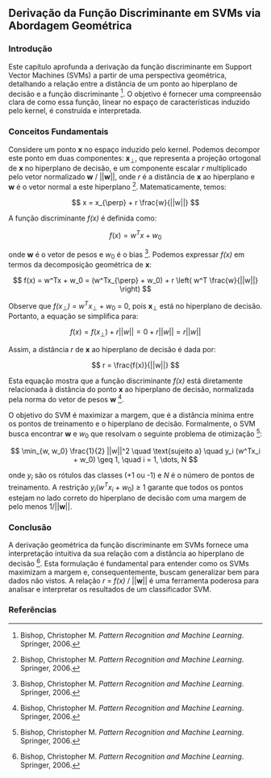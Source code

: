 ## Derivação da Função Discriminante em SVMs via Abordagem Geométrica

### Introdução
Este capítulo aprofunda a derivação da função discriminante em Support Vector Machines (SVMs) a partir de uma perspectiva geométrica, detalhando a relação entre a distância de um ponto ao hiperplano de decisão e a função discriminante [^501]. O objetivo é fornecer uma compreensão clara de como essa função, linear no espaço de características induzido pelo kernel, é construída e interpretada.

### Conceitos Fundamentais
Considere um ponto **x** no espaço induzido pelo kernel. Podemos decompor este ponto em duas componentes: **x**<sub>⊥</sub>, que representa a projeção ortogonal de **x** no hiperplano de decisão, e um componente escalar *r* multiplicado pelo vetor normalizado **w** / ||**w**||, onde *r* é a distância de **x** ao hiperplano e **w** é o vetor normal a este hiperplano [^501]. Matematicamente, temos:

$$
x = x_{\perp} + r \frac{w}{||w||}
$$

A função discriminante *f(x)* é definida como:

$$
f(x) = w^Tx + w_0
$$

onde **w** é o vetor de pesos e *w*<sub>0</sub> é o bias [^501]. Podemos expressar *f(x)* em termos da decomposição geométrica de **x**:

$$
f(x) = w^Tx + w_0 = (w^Tx_{\perp} + w_0) + r \left( w^T \frac{w}{||w||} \right)
$$

Observe que *f(x*<sub>⊥</sub>*)* = *w<sup>T</sup>x*<sub>⊥</sub> + *w*<sub>0</sub> = 0, pois **x**<sub>⊥</sub> está no hiperplano de decisão. Portanto, a equação se simplifica para:

$$
f(x) = f(x_{\perp}) + r ||w|| = 0 + r ||w|| = r ||w||
$$

Assim, a distância *r* de **x** ao hiperplano de decisão é dada por:

$$
r = \frac{f(x)}{||w||}
$$

Esta equação mostra que a função discriminante *f(x)* está diretamente relacionada à distância do ponto **x** ao hiperplano de decisão, normalizada pela norma do vetor de pesos **w** [^501].

O objetivo do SVM é maximizar a margem, que é a distância mínima entre os pontos de treinamento e o hiperplano de decisão. Formalmente, o SVM busca encontrar **w** e *w*<sub>0</sub> que resolvam o seguinte problema de otimização [^501]:

$$
\min_{w, w_0} \frac{1}{2} ||w||^2 \quad \text{sujeito a} \quad y_i (w^Tx_i + w_0) \geq 1, \quad i = 1, \dots, N
$$

onde *y<sub>i</sub>* são os rótulos das classes (+1 ou -1) e *N* é o número de pontos de treinamento. A restrição *y<sub>i</sub>*(*w<sup>T</sup>x<sub>i</sub>* + *w*<sub>0</sub>) ≥ 1 garante que todos os pontos estejam no lado correto do hiperplano de decisão com uma margem de pelo menos 1/||**w**||.

### Conclusão
A derivação geométrica da função discriminante em SVMs fornece uma interpretação intuitiva da sua relação com a distância ao hiperplano de decisão [^501]. Esta formulação é fundamental para entender como os SVMs maximizam a margem e, consequentemente, buscam generalizar bem para dados não vistos. A relação *r* = *f(x)* / ||**w**|| é uma ferramenta poderosa para analisar e interpretar os resultados de um classificador SVM.
### Referências
[^501]: Bishop, Christopher M. *Pattern Recognition and Machine Learning*. Springer, 2006.
<!-- END -->